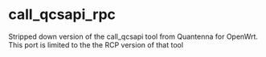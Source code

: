 # call_qcsapi_rpc
Stripped down version of the call_qcsapi tool from Quantenna for OpenWrt. 
This port is limited to the the RCP version of that tool 
